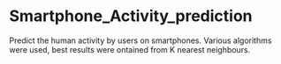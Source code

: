 # Smartphone_Activity_prediction
Predict the human activity by users on smartphones. Various algorithms were used, best results were ontained from K nearest neighbours. 
